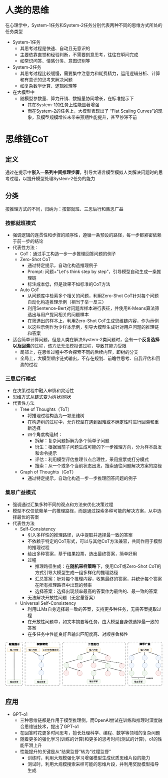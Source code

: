 # 人类的思维

在心理学中，System-1任务和System-2任务分别代表两种不同的思维方式所处的任务类型

- System-1任务
  - 其思考过程是快速、自动且无意识的
  - 主要依靠直觉和经验判断，不需要刻意思考，往往在瞬间完成
  - 如常识问答、情感分类、意图识别等
- System-2任务
  - 其思考过程比较缓慢，需要集中注意力和耗费精力，运用逻辑分析、计算和有意识的思考来解决问题
  - 如复杂数学计算、逻辑推理等
- 在大模型中
  - 随模型参数量、算力开销、数据量协同增长，在标准提示下
    - 其在System-1的任务上性能显著增强
    - 而在System-2的任务上，大模型表现出了 “Flat Scaling Curves”的现象，及模型规模增长未带来预期性能提升，甚至停滞不前

# 思维链CoT

## 定义

通过在提示中**嵌入一系列中间推理步骤**，引导大语言模型模拟人类解决问题时的思考过程，以提升模型处理System-2任务的能力

## 分类

按推理方式的不同，归纳为：按部就班、三思后行和集思广益

### 按部就班模式

- 强调逻辑的连贯性和步骤的顺序性，遵循一条预设的路径，每一步都紧密依赖于前一步的结论
- 代表性方法：
  - CoT：通过手工构造一步一步推理回答问题的例子
  - Zero-Shot CoT
    - 通过特定提示，自动化构造推理例子
    - Prompt:  问题+"Let's think step by step"，引导模型自动生成一条推理链
    - 标注成本低，但是效果不如标准的CoT方法
  - Auto CoT
    - 从问题库中检索多个相关的问题，利用Zero-Shot CoT针对每个问题自动化构造推理示例（相当于举一反三）
    - 利用Sentence-Bert对问题库样本进行表征，并使用K-Means算法筛选出与用户提问相关的问题样本
    - 在筛选出的样本上，利用Zero-Shot CoT生成思维链内容，作为示例
    - 以这些示例作为少样本示例，引导大模型生成针对用户问题的推理链和答案
- 适合简单计算问题，但是人类在解决System-2类问题时，会有一个**反复选择以及回溯**的过程，该方法无法模拟该过程，导致其能力受限
  - 局部上，在思维过程中不会探索不同的后续内容，即树的分支
  - 全局上，大模型顺序链式输出，不存在规划、前瞻性思考、自我评估和回溯的过程

### 三思后行模式

- 在决策过程中融入审慎和灵活性
- 思维方式从链式变为树状/网状
- 代表性方法
  - Tree of Thoughts（ToT）
    - 将推理过程构造为一颗思维树
    - 在构造树的过程中，允许模型在遇到困难或不确定性时进行回溯和重新选择
    - 四个角度构造树：
      - 拆解：复杂问题拆解为多个简单子问题
      - 衍生：根据当前子问题生成可能的下一步推理方向，分为样本启发和命令提示
      - 评估：利用模型评估推理节点合理性，采用投票或打分模式
      - 搜索：从一个或多个当前状态出发，搜索通往问题解决方案的路径
  - Graph of Thoughts（GoT）
    - 通过特定提示，自动化构造一步一步推理回答问题的例子

### 集思广益模式

- 强调通过汇集多种不同的观点和方法来优化决策过程
- 模型不仅仅依赖单一的推理路径，而是通过探索多种可能的解决方案，从中选择最优的答案
- 代表性方法
  - Self-Consistency
    - 引入多样性的推理路径，从中提取并选择最一致的答案
    - 不依赖于特定的CoT形式，可以与其他CoT方法兼容，共同作用于模型的推理过程
    - 给出多种答案，基于结果投票，选出最终答案，简单好用
    - 过程
      - 推理路径生成：在**随机采样策略**下，使用CoT或Zero-Shot CoT的方式引导大模型生成一组多样化的推理路径
      - 汇总答案：针对每个推理内容，收集最终的答案，并统计每个答案在所有推理路径中出现的频率
      - 选择答案：选择出现频率最高的答案作为最终的、最一致的答案
    - 无法解决开放性问题（无定量答案）
  - Universal Self-Consistency
    - 利用LLMs自身选择最一致的答案，支持更多种任务，无需答案提取过程
    - 在开放性问题中，如文本摘要等任务，由大模型自身做选择最一致的答案
    - 在多任务中性能良好且输出匹配度高、对顺序鲁棒性

![image-20250430175835165](./images/3-3-1-CoT-Systems.png)

## 应用

- GPT-o1
  - 三种思维链都是作用于模型推理侧，而OpenAI尝试在训练和推理时深度融合思维链技术，提出了GPT-o1
  - 在回答时花更多时间思考，擅长处理科学、编程、数学等领域的复杂问题
  - 随着更多的强化学习(训练的计算)和更多的思考时间(测试的计算)，o1的性能平滑上升
  - 性能提升的关键是从“结果监督”转为“过程监督”
    - 训练时，利用大规模强化学习增强模型生成优质思维片段的能力
    - 测试时，利用大规模搜索采样可能的思维片段，并利用奖励模型指导生成 